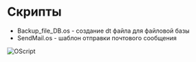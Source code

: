 # Скрипты

* Backup_file_DB.os - создание dt файла для файловой базы
* SendMail.os - шаблон отправки почтового сообщения

![OScript](https://img.shields.io/badge/-OScript-yellow)
    
